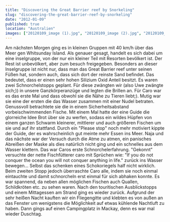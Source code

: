```yaml
---
title: "Discovering the Great Barrier reef by Snorkeling"
slug: "discovering-the-great-barrier-reef-by-snorkeling"
date: "2012-01-09"
published: true
location: "Australien"
images: ["20120109_image (1).jpg", "20120109_image (2).jpg", "20120109_image (3).jpg", "20120109_image (4).jpg", "20120109_image (5).jpg", "20120109_image (6).jpg", "20120109_image (7).jpg", "20120109_image (8).jpg", "20120109_image (9).jpg"]
---
```


Am nächsten Morgen ging es in kleinen Gruppen mit 40 km/h über das Meer gen Whitsunday Island. Als genauer gesagt, handelt es sich dabei um eine inselgruppe, von der nur ein kleiner Teil mit Resorten bevölkert ist. Der Rest ist unbevölkert, aber zum besuch freigegeben. Besonders an dieser Inselgruppe ist nicht nur, dass man das Great Barrier reef unter seinen Füßen hat, sondern auch, dass sich dort der reinste Sand befindet. Das bedeutet, dass er einen sehr hohen Silizium Oxid Anteil besitzt.
Es waren zwei Schnorchelstopps geplant. Für diese zwängten wir (also Uwe zwängte sich;)) in unsere Ganzkörperanzüge und legten die Brillen an. Für Caro war es das erste Mal und dass obwohl sie die Nähe zu Tieren liebt;). Mutig war sie eine der ersten die das Wasser zusammen mit einer Nudel betraten. Genussvoll betrachtete sie die in einem Sicherheitsabstand vorbeischwimmenden Fische. Mit einem Mal hatte der eine Guide die glorreiche Idee Brot über sie zu werfen, sodass ein wildes Hüpfen von einem ganzen Schwarm kleinerer, mittlerer und auch größeren Fischen um sie und auf ihr stattfand. Durch ein "Please stop" noch mehr motiviert kippte der Guide, der es wahrscheinlich gut meinte mehr Essen ins Meer. Naja und das nächste war der Versuch durch die Atme zu atmen, ein panisches Abreißen der Maske als dies natürlich nicht ging und ein schnelles aus dem Wasser klettern. Das war Caros erste Schnorchelerfahrung. "Gekonnt" versuchte der nette Fischfütterer caro mit Sprüchen wie: "If you do not conquer the ocean you will not conquer anything in life." zurück ins Wasser bewegen...
Selbst das schenken eines Schokoriegels half nicht wirklich. Beim zweiten Stopp jedoch überraschte Caro alle, indem sie noch einmal eintauchte und damit schnorcheln erst einmal für sich abhaken konnte.
Es war spannend, da neben allen möglichen Fischen auch Quallen, Schildkröten etc. zu sehen waren. 
Nach den touritischen Ausblickstopps und einem Mittagessen am Strand ging es wieder zurück.
Aufgrund der sehr heißen Nacht kauften wir ein Fliegengitte und klebten es von außen an das Fenster um wenigstens die Möglichkeit auf etwas kühlende Nachtluft zu haben.
Dann gings auf einen Campingplatz in Mackay, denn es war mal wieder Duschtag.